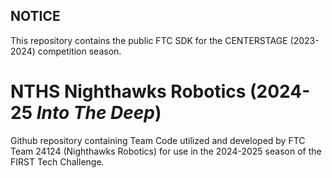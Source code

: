 ## NOTICE

This repository contains the public FTC SDK for the CENTERSTAGE (2023-2024) competition season.

# NTHS Nighthawks Robotics (2024-25 *Into The Deep*)

Github repository containing Team Code utilized and developed by FTC Team 24124 (Nighthawks
Robotics)
for use in the 2024-2025 season of the FIRST Tech Challenge.